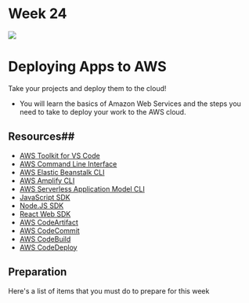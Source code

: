 # Week 24

![](https://miro.medium.com/max/700/1*uQ8MfLgWJTtybqo3rUp_fw.png)

# Deploying Apps to AWS

Take your projects and deploy them to the cloud! 
- You will learn the basics of Amazon Web Services and the steps you need to take to deploy your work to the AWS cloud.

## Resources##

- [AWS Toolkit for VS Code](https://aws.amazon.com/visualstudiocode/)
- [AWS Command Line Interface](https://https://aws.amazon.com/cli/)
- [AWS Elastic Beanstalk CLI](http://docs.aws.amazon.com/elasticbeanstalk/latest/dg/eb-cli3-getting-started.html)
- [AWS Amplify CLI](https://aws-amplify.github.io/docs/cli/init)
- [AWS Serverless Application Model CLI](https://github.com/awslabs/aws-sam-cli)
- [JavaScript SDK](https://aws.amazon.com/sdk-for-browser/)
- [Node.JS SDK](https://aws.amazon.com/sdk-for-node-js/)
- [React Web SDK](https://docs.amplify.aws/start/q/integration/react)
- [AWS CodeArtifact](https://aws.amazon.com/codeartifact/)
- [AWS CodeCommit](https://aws.amazon.com/codecommit/)
- [AWS CodeBuild](https://aws.amazon.com/codebuild/)
- [AWS CodeDeploy](https://aws.amazon.com/codedeploy/)
  
## Preparation

Here's a list of items that you must do to prepare for this week




